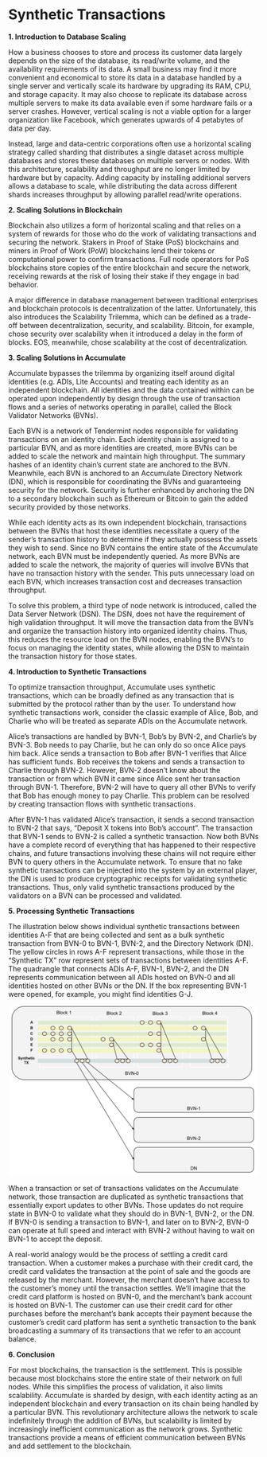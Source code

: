 # Synthetic Transactions

**1. Introduction to Database Scaling**

How a business chooses to store and process its customer data largely depends on the size of the database, its read/write volume, and the availability requirements of its data. A small business may find it more convenient and economical to store its data in a database handled by a single server and vertically scale its hardware by upgrading its RAM, CPU, and storage capacity. It may also choose to replicate its database across multiple servers to make its data available even if some hardware fails or a server crashes. However, vertical scaling is not a viable option for a larger organization like Facebook, which generates upwards of 4 petabytes of data per day.

Instead, large and data-centric corporations often use a horizontal scaling strategy called sharding that distributes a single dataset across multiple databases and stores these databases on multiple servers or nodes. With this architecture, scalability and throughput are no longer limited by hardware but by capacity. Adding capacity by installing additional servers allows a database to scale, while distributing the data across different shards increases throughput by allowing parallel read/write operations.

**2. Scaling Solutions in Blockchain**

Blockchain also utilizes a form of horizontal scaling and that relies on a system of rewards for those who do the work of validating transactions and securing the network. Stakers in Proof of Stake (PoS) blockchains and miners in Proof of Work (PoW) blockchains lend their tokens or computational power to confirm transactions. Full node operators for PoS blockchains store copies of the entire blockchain and secure the network, receiving rewards at the risk of losing their stake if they engage in bad behavior.

A major difference in database management between traditional enterprises and blockchain protocols is decentralization of the latter. Unfortunately, this also introduces the Scalability Trilemma, which can be defined as a trade-off between decentralization, security, and scalability. Bitcoin, for example, chose security over scalability when it introduced a delay in the form of blocks. EOS, meanwhile, chose scalability at the cost of decentralization.

**3. Scaling Solutions in Accumulate**

Accumulate bypasses the trilemma by organizing itself around digital identities (e.g. ADIs, Lite Accounts) and treating each identity as an independent blockchain. All identities and the data contained within can be operated upon independently by design through the use of transaction flows and a series of networks operating in parallel, called the Block Validator Networks (BVNs).

Each BVN is a network of Tendermint nodes responsible for validating transactions on an identity chain. Each identity chain is assigned to a particular BVN, and as more identities are created, more BVNs can be added to scale the network and maintain high throughput. The summary hashes of an identity chain’s current state are anchored to the BVN. Meanwhile, each BVN is anchored to an Accumulate Directory Network (DN), which is responsible for coordinating the BVNs and guaranteeing security for the network. Security is further enhanced by anchoring the DN to a secondary blockchain such as Ethereum or Bitcoin to gain the added security provided by those networks.

While each identity acts as its own independent blockchain, transactions between the BVNs that host these identities necessitate a query of the sender’s transaction history to determine if they actually possess the assets they wish to send. Since no BVN contains the entire state of the Accumulate network, each BVN must be independently queried. As more BVNs are added to scale the network, the majority of queries will involve BVNs that have no transaction history with the sender. This puts unnecessary load on each BVN, which increases transaction cost and decreases transaction throughput.

To solve this problem, a third type of node network is introduced, called the Data Server Network (DSN). The DSN, does not have the requirement of high validation throughput.  It will move the transaction data from the BVN’s and organize the transaction history into organized identity chains. Thus, this reduces the resource load on the BVN nodes, enabling the BVN’s to focus on managing the identity states, while allowing the DSN to maintain the transaction history for those states.

**4. Introduction to Synthetic Transactions**

To optimize transaction throughput, Accumulate uses synthetic transactions, which can be broadly defined as any transaction that is submitted by the protocol rather than by the user. To understand how synthetic transactions work, consider the classic example of Alice, Bob, and Charlie who will be treated as separate ADIs on the Accumulate network. 

Alice’s transactions are handled by BVN-1, Bob’s by BVN-2, and Charlie’s by BVN-3. Bob needs to pay Charlie, but he can only do so once Alice pays him back. Alice sends a transaction to Bob after BVN-1 verifies that Alice has sufficient funds. Bob receives the tokens and sends a transaction to Charlie through BVN-2. However, BVN-2 doesn’t know about the transaction or from which BVN it came since Alice sent her transaction through BVN-1. Therefore, BVN-2 will have to query all other BVNs to verify that Bob has enough money to pay Charlie. This problem can be resolved by creating transaction flows with synthetic transactions.

After BVN-1 has validated Alice’s transaction, it sends a second transaction to BVN-2 that says, “Deposit X tokens into Bob’s account”. The transaction that BVN-1 sends to BVN-2 is called a synthetic transaction. Now both BVNs have a complete record of everything that has happened to their respective chains, and future transactions involving these chains will not require either BVN to query others in the Accumulate network. To ensure that no fake synthetic transactions can be injected into the system by an external player, the DN is used to produce cryptographic receipts for validating synthetic transactions. Thus, only valid synthetic transactions produced by the validators on a BVN can be processed and validated.

**5. Processing Synthetic Transactions**

The illustration below shows individual synthetic transactions between identities A-F that are being collected and sent as a bulk synthetic transaction from BVN-0 to BVN-1, BVN-2, and the Directory Network (DN). The yellow circles in rows A-F represent transactions, while those in the “Synthetic TX” row represent sets of transactions between identities A-F. The quadrangle that connects ADIs A-F, BVN-1, BVN-2, and the DN represents communication between all ADIs hosted on BVN-0 and all identities hosted on other BVNs or the DN. If the box representing BVN-1 were opened, for example, you might find identities G-J.

![](<../.gitbook/assets/Synthetic-Transactions-Figure3.svg>)

When a transaction or set of transactions validates on the Accumulate network, those transaction are duplicated as synthetic transactions that essentially export updates to other BVNs. Those updates do not require state in BVN-0 to validate what they should do in BVN-1, BVN-2, or the DN. If BVN-0 is sending a transaction to BVN-1, and later on to BVN-2, BVN-0 can operate at full speed and interact with BVN-2 without having to wait on BVN-1 to accept the deposit.

A real-world analogy would be the process of settling a credit card transaction. When a customer makes a purchase with their credit card, the credit card validates the transaction at the point of sale and the goods are released by the merchant. However, the merchant doesn’t have access to the customer’s money until the transaction settles. We’ll imagine that the credit card platform is hosted on BVN-0, and the merchant’s bank account is hosted on BVN-1. The customer can use their credit card for other purchases before the merchant’s bank accepts their payment because the customer’s credit card platform has sent a synthetic transaction to the bank broadcasting a summary of its transactions that we refer to an account balance.

**6. Conclusion**

For most blockchains, the transaction is the settlement. This is possible because most blockchains store the entire state of their network on full nodes. While this simplifies the process of validation, it also limits scalability. Accumulate is sharded by design, with each identity acting as an independent blockchain and every transaction on its chain being handled by a particular BVN. This revolutionary architecture allows the network to scale indefinitely through the addition of BVNs, but scalability is limited by increasingly inefficient communication as the network grows. Synthetic transactions provide a means of efficient communication between BVNs and add settlement to the blockchain.